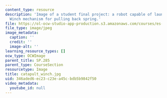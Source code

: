 ```yaml
---
content_type: resource
description: 'Image of a student final project: a robot capable of launching a projectile.
  Winch mechanism for pulling back spring.'
file: https://ol-ocw-studio-app-production.s3.amazonaws.com/courses/es-293-lego-robotics-spring-2007/346aded6ec23c23ea45cbdb5b9842f50_catapult_winch.jpg
file_type: image/jpeg
image_metadata:
  caption: ''
  credit: ''
  image-alt: ''
learning_resource_types: []
ocw_type: OCWImage
parent_title: SP.285
parent_type: CourseSection
resourcetype: Image
title: catapult_winch.jpg
uid: 346aded6-ec23-c23e-a45c-bdb5b9842f50
video_metadata:
  youtube_id: null
---
```

